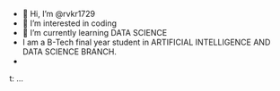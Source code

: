 - 👋 Hi, I’m @rvkr1729
- 👀 I’m interested in coding
- 🌱 I’m currently learning DATA SCIENCE
- I am a B-Tech final year student in ARTIFICIAL INTELLIGENCE AND DATA SCIENCE BRANCH.
- 
t: ...

<!---
rvkr1729/rvkr1729 is a ✨ special ✨ repository because its `README.md` (this file) appears on your GitHub profile.
You can click the Preview link to take a look at your changes.
--->
